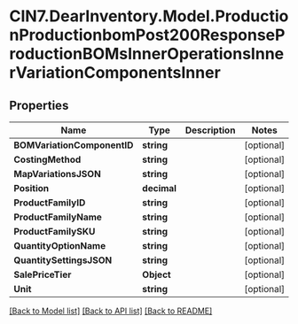 # CIN7.DearInventory.Model.ProductionProductionbomPost200ResponseProductionBOMsInnerOperationsInnerVariationComponentsInner

## Properties

| Name                        | Type        | Description | Notes      |
| --------------------------- | ----------- | ----------- | ---------- |
| **BOMVariationComponentID** | **string**  |             | [optional] |
| **CostingMethod**           | **string**  |             | [optional] |
| **MapVariationsJSON**       | **string**  |             | [optional] |
| **Position**                | **decimal** |             | [optional] |
| **ProductFamilyID**         | **string**  |             | [optional] |
| **ProductFamilyName**       | **string**  |             | [optional] |
| **ProductFamilySKU**        | **string**  |             | [optional] |
| **QuantityOptionName**      | **string**  |             | [optional] |
| **QuantitySettingsJSON**    | **string**  |             | [optional] |
| **SalePriceTier**           | **Object**  |             | [optional] |
| **Unit**                    | **string**  |             | [optional] |

[[Back to Model list]](../README.md#documentation-for-models) [[Back to API list]](../README.md#documentation-for-api-endpoints) [[Back to README]](../README.md)
